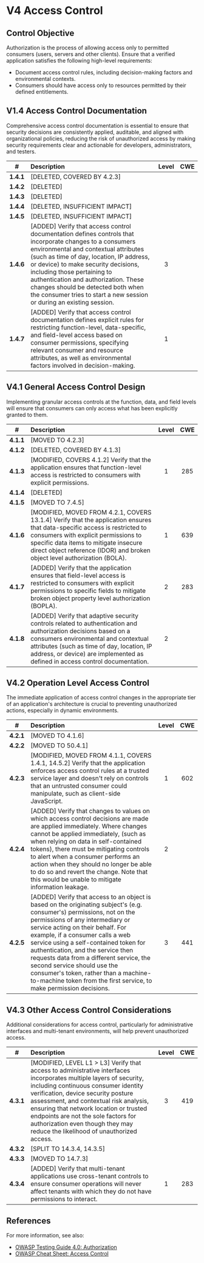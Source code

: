 # V4 Access Control

## Control Objective

Authorization is the process of allowing access only to permitted consumers (users, servers and other clients). Ensure that a verified application satisfies the following high-level requirements:

* Document access control rules, including decision-making factors and environmental contexts.
* Consumers should have access only to resources permitted by their defined entitlements.

## V1.4 Access Control Documentation

Comprehensive access control documentation is essential to ensure that security decisions are consistently applied, auditable, and aligned with organizational policies, reducing the risk of unauthorized access by making security requirements clear and actionable for developers, administrators, and testers.

| # | Description | Level | CWE |
| :---: | :--- | :---: | :---: |
| **1.4.1** | [DELETED, COVERED BY 4.2.3] | | |
| **1.4.2** | [DELETED] | | |
| **1.4.3** | [DELETED] | | |
| **1.4.4** | [DELETED, INSUFFICIENT IMPACT] | | |
| **1.4.5** | [DELETED, INSUFFICIENT IMPACT] | | |
| **1.4.6** | [ADDED] Verify that access control documentation defines controls that incorporate changes to a consumers environmental and contextual attributes (such as time of day, location, IP address, or device) to make security decisions, including those pertaining to authentication and authorization. These changes should be detected both when the consumer tries to start a new session or during an existing session. | 3 | |
| **1.4.7** | [ADDED] Verify that access control documentation defines explicit rules for restricting function-level, data-specific, and field-level access based on consumer permissions, specifying relevant consumer and resource attributes, as well as environmental factors involved in decision-making. | 1 | |

## V4.1 General Access Control Design

Implementing granular access controls at the function, data, and field levels will ensure that consumers can only access what has been explicitly granted to them.

| # | Description | Level | CWE |
| :---: | :--- | :---: | :---: |
| **4.1.1** | [MOVED TO 4.2.3] | | |
| **4.1.2** | [DELETED, COVERED BY 4.1.3] | | |
| **4.1.3** | [MODIFIED, COVERS 4.1.2] Verify that the application ensures that function-level access is restricted to consumers with explicit permissions. | 1 | 285 |
| **4.1.4** | [DELETED] | | |
| **4.1.5** | [MOVED TO 7.4.5] | | |
| **4.1.6** | [MODIFIED, MOVED FROM 4.2.1, COVERS 13.1.4] Verify that the application ensures that data-specific access is restricted to consumers with explicit permissions to specific data items to mitigate insecure direct object reference (IDOR) and broken object level authorization (BOLA). | 1 | 639 |
| **4.1.7** | [ADDED] Verify that the application ensures that field-level access is restricted to consumers with explicit permissions to specific fields to mitigate broken object property level authorization (BOPLA). | 2 | 283 |
| **4.1.8** | [ADDED] Verify that adaptive security controls related to authentication and authorization decisions based on a consumers environmental and contextual attributes (such as time of day, location, IP address, or device) are implemented as defined in access control documentation. | 2 | |

## V4.2 Operation Level Access Control

The immediate application of access control changes in the appropriate tier of an application's architecture is crucial to preventing unauthorized actions, especially in dynamic environments.

| # | Description | Level | CWE |
| :---: | :--- | :---: | :---: |
| **4.2.1** | [MOVED TO 4.1.6] | | |
| **4.2.2** | [MOVED TO 50.4.1] | | |
| **4.2.3** | [MODIFIED, MOVED FROM 4.1.1, COVERS 1.4.1, 14.5.2] Verify that the application enforces access control rules at a trusted service layer and doesn't rely on controls that an untrusted consumer could manipulate, such as client-side JavaScript. | 1 | 602 |
| **4.2.4** | [ADDED] Verify that changes to values on which access control decisions are made are applied immediately. Where changes cannot be applied immediately, (such as when relying on data in self-contained tokens), there must be mitigating controls to alert when a consumer performs an action when they should no longer be able to do so and revert the change. Note that this would be unable to mitigate information leakage. | 2 | |
| **4.2.5** | [ADDED] Verify that access to an object is based on the originating subject's (e.g. consumer's) permissions, not on the permissions of any intermediary or service acting on their behalf. For example, if a consumer calls a web service using a self-contained token for authentication, and the service then requests data from a different service, the second service should use the consumer's token, rather than a machine-to-machine token from the first service, to make permission decisions. | 3 | 441 |

## V4.3 Other Access Control Considerations

Additional considerations for access control, particularly for administrative interfaces and multi-tenant environments, will help prevent unauthorized access.

| # | Description | Level | CWE |
| :---: | :--- | :---: | :---: |
| **4.3.1** | [MODIFIED, LEVEL L1 > L3] Verify that access to administrative interfaces incorporates multiple layers of security, including continuous consumer identity verification, device security posture assessment, and contextual risk analysis, ensuring that network location or trusted endpoints are not the sole factors for authorization even though they may reduce the likelihood of unauthorized access. | 3 | 419 |
| **4.3.2** | [SPLIT TO 14.3.4, 14.3.5] | | |
| **4.3.3** | [MOVED TO 14.7.3] | | |
| **4.3.4** | [ADDED] Verify that multi-tenant applications use cross-tenant controls to ensure consumer operations will never affect tenants with which they do not have permissions to interact. | 1 | 283 |

## References

For more information, see also:

* [OWASP Testing Guide 4.0: Authorization](https://owasp.org/www-project-web-security-testing-guide/v41/4-Web_Application_Security_Testing/05-Authorization_Testing/README.html)
* [OWASP Cheat Sheet: Access Control](https://cheatsheetseries.owasp.org/cheatsheets/Access_Control_Cheat_Sheet.html)
